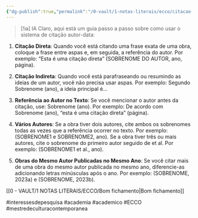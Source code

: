 ```yaml
---
{"dg-publish":true,"permalink":"/0-vault/1-notas-literais/ecco/citacao-abnt-manual/","tags":["interessesdepesquisa","academia","academico","ECCO","mestredeculturacontemporanea"],"dgHomeLink":true,"dgShowLocalGraph":true,"dgShowFileTree":true,"dgEnableSearch":true,"noteIcon":""}
---
```



> [!ia] IA
> Claro, aqui está um guia passo a passo sobre como usar o sistema de citação autor-data:

1. **Citação Direta**: Quando você está citando uma frase exata de uma obra, coloque a frase entre aspas e, em seguida, a referência do autor. Por exemplo: “Esta é uma citação direta” (SOBRENOME DO AUTOR, ano, página).
    
2. **Citação Indireta**: Quando você está parafraseando ou resumindo as ideias de um autor, você não precisa usar aspas. Por exemplo: Segundo Sobrenome (ano), a ideia principal é…
    
3. **Referência ao Autor no Texto**: Se você mencionar o autor antes da citação, use: Sobrenome (ano). Por exemplo: De acordo com Sobrenome (ano), “esta é uma citação direta” (página).
    
4. **Vários Autores**: Se a obra tiver dois autores, cite ambos os sobrenomes todas as vezes que a referência ocorrer no texto. Por exemplo: (SOBRENOME1 e SOBRENOME2, ano). Se a obra tiver três ou mais autores, cite o sobrenome do primeiro autor seguido de et al. Por exemplo: (SOBRENOME1 et al., ano).
    
5. **Obras do Mesmo Autor Publicadas no Mesmo Ano**: Se você citar mais de uma obra do mesmo autor publicada no mesmo ano, diferencie-as adicionando letras minúsculas após o ano. Por exemplo: (SOBRENOME, 2023a) e (SOBRENOME, 2023b).
    


[[0 - VAULT/1 NOTAS LITERAIS/ECCO/Bom fichamento\|Bom fichamento]]

#interessesdepesquisa #academia #academico #ECCO #mestredeculturacontemporanea